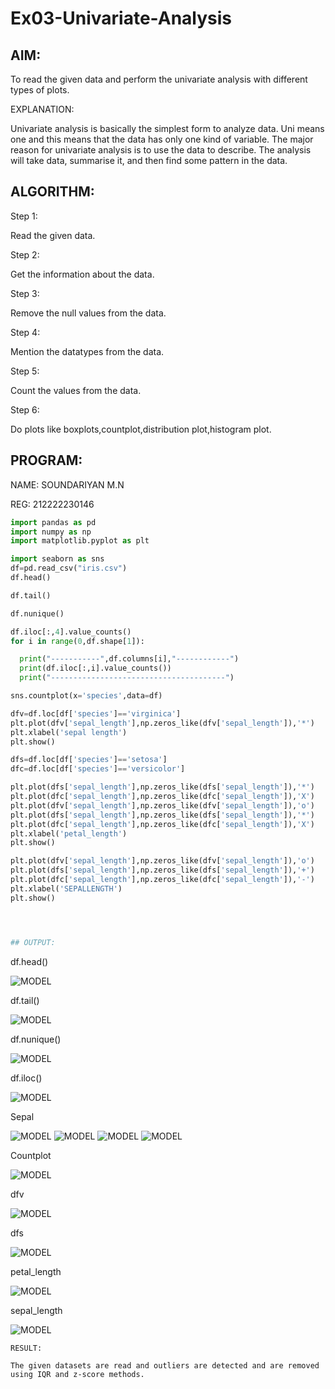 # Ex03-Univariate-Analysis

## AIM:

To read the given data and perform the univariate analysis with different types of plots.

EXPLANATION:

Univariate analysis is basically the simplest form to analyze data. Uni means one and this means that the data has only one kind of variable. The major reason for univariate analysis is to use the data to describe. The analysis will take data, summarise it, and then find some pattern in the data.

## ALGORITHM:

Step 1:

Read the given data.

Step 2:

Get the information about the data.

Step 3:

Remove the null values from the data.

Step 4:

Mention the datatypes from the data.

Step 5:

Count the values from the data.

Step 6:

Do plots like boxplots,countplot,distribution plot,histogram plot.

## PROGRAM:

NAME: SOUNDARIYAN M.N

REG: 212222230146

```python
import pandas as pd
import numpy as np
import matplotlib.pyplot as plt

import seaborn as sns
df=pd.read_csv("iris.csv")
df.head()

df.tail()

df.nunique()

df.iloc[:,4].value_counts()
for i in range(0,df.shape[1]):

  print("-----------",df.columns[i],"------------")
  print(df.iloc[:,i].value_counts())
  print("---------------------------------------")

sns.countplot(x='species',data=df)

dfv=df.loc[df['species']=='virginica']
plt.plot(dfv['sepal_length'],np.zeros_like(dfv['sepal_length']),'*')
plt.xlabel('sepal length')
plt.show()

dfs=df.loc[df['species']=='setosa']
dfc=df.loc[df['species']=='versicolor']

plt.plot(dfs['sepal_length'],np.zeros_like(dfs['sepal_length']),'*')
plt.plot(dfc['sepal_length'],np.zeros_like(dfc['sepal_length']),'X')
plt.plot(dfv['sepal_length'],np.zeros_like(dfv['sepal_length']),'o')
plt.plot(dfs['sepal_length'],np.zeros_like(dfs['sepal_length']),'*')
plt.plot(dfc['sepal_length'],np.zeros_like(dfc['sepal_length']),'X')
plt.xlabel('petal_length')
plt.show()

plt.plot(dfv['sepal_length'],np.zeros_like(dfv['sepal_length']),'o')
plt.plot(dfs['sepal_length'],np.zeros_like(dfs['sepal_length']),'+')
plt.plot(dfc['sepal_length'],np.zeros_like(dfc['sepal_length']),'-')
plt.xlabel('SEPALLENGTH')
plt.show()




## OUTPUT:
```
df.head()

![MODEL](https://github.com/soundariyan18/Ex03-Univariate-Analysis/blob/main/Screenshot%202023-09-09%20155508.png)

df.tail()

![MODEL](https://github.com/soundariyan18/Ex03-Univariate-Analysis/blob/main/Screenshot%202023-09-09%20155539.png)

df.nunique()

![MODEL](https://github.com/soundariyan18/Ex03-Univariate-Analysis/blob/main/Screenshot%202023-09-09%20155553.png)

df.iloc()

![MODEL](https://github.com/soundariyan18/Ex03-Univariate-Analysis/blob/main/Screenshot%202023-09-09%20155604.png)


Sepal


![MODEL](https://github.com/soundariyan18/Ex03-Univariate-Analysis/blob/main/Screenshot%202023-09-09%20155657.png)
![MODEL](https://github.com/soundariyan18/Ex03-Univariate-Analysis/blob/main/Screenshot%202023-09-09%20155726.png)
![MODEL](https://github.com/soundariyan18/Ex03-Univariate-Analysis/blob/main/Screenshot%202023-09-09%20155811.png)
![MODEL](https://github.com/soundariyan18/Ex03-Univariate-Analysis/blob/main/Screenshot%202023-09-09%20155907.png)



Countplot

![MODEL](https://github.com/soundariyan18/Ex03-Univariate-Analysis/blob/main/Screenshot%202023-09-09%20155918.png)

dfv

![MODEL](https://github.com/soundariyan18/Ex03-Univariate-Analysis/blob/main/Screenshot%202023-09-09%20155931.png)

dfs

![MODEL](https://github.com/soundariyan18/Ex03-Univariate-Analysis/blob/main/Screenshot%202023-09-09%20155944.png)

petal_length

![MODEL](https://github.com/soundariyan18/Ex03-Univariate-Analysis/blob/main/Screenshot%202023-09-09%20160001.png)

sepal_length

![MODEL](https://github.com/soundariyan18/Ex03-Univariate-Analysis/blob/main/Screenshot%202023-09-09%20160012.png)
```
RESULT:

The given datasets are read and outliers are detected and are removed using IQR and z-score methods.
